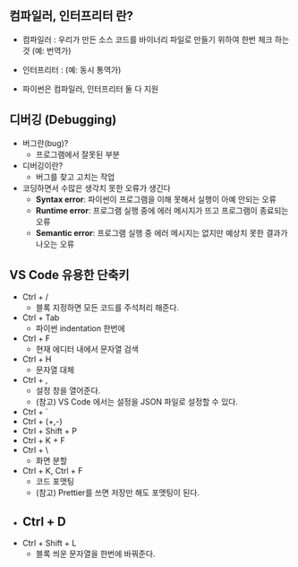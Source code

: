
## 컴파일러, 인터프리터 란?

- 컴파일러 : 우리가 만든 소스 코드를 바이너리 파일로 만들기 위하여 한번 체크 하는 것 (예: 번역가)

- 인터프리터 : (예: 동시 통역가)

- 파이썬은 컴파일러, 인터프리터 둘 다 지원



## 디버깅 (Debugging)
- 버그란(bug)?
	- 프로그램에서 잘못된 부분
- 디버깅이란?
	- 버그를 찾고 고치는 작업
- 코딩하면서 수많은 생각치 못한 오류가 생긴다
	- **Syntax error**: 파이썬이 프로그램을 이해 못해서 실행이 아예 안되는 오류
	- **Runtime error**: 프로그램 실행 중에 에러 메시지가 뜨고 프로그램이 종료되는 오류
	- **Semantic error**: 프로그램 실행 중 에러 메시지는 없지만 예상치 못한 결과가 나오는 오류

## VS Code 유용한 단축키
- Ctrl + /
	- 블록 지정하면 모든 코드를 주석처리 해준다.
- Ctrl + Tab
	- 파이썬 indentation 한번에
- Ctrl + F
	- 현재 에디터 내에서 문자열 검색
- Ctrl + H
	- 문자열 대체
- Ctrl + ,
	- 설정 창을 열어준다.
	- (참고) VS Code 에서는 설정을 JSON 파일로 설정할 수 있다.
- Ctrl + \`
- Ctrl + (+,-)
- Ctrl + Shift + P
- Ctrl + K + F
- Ctrl + \
	- 화면 분할
- Ctrl + K, Ctrl + F
	- 코드 포맷팅
	- (참고) Prettier를 쓰면 저장만 해도 포맷팅이 된다.
- Ctrl + D
	- 
- Ctrl + Shift + L
	- 블록 씌운 문자열을 한번에 바꿔준다.



